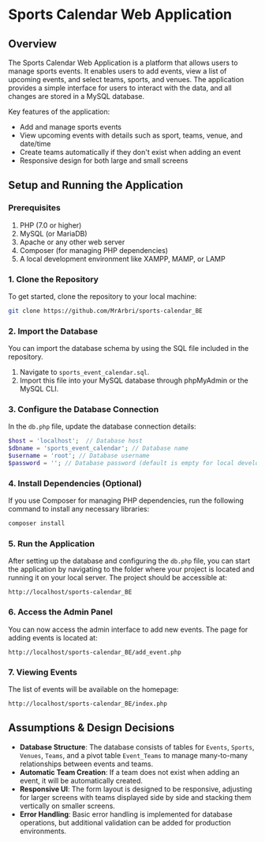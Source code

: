 # Sports Calendar Web Application

## Overview

The Sports Calendar Web Application is a platform that allows users to manage sports events. It enables users to add events, view a list of upcoming events, and select teams, sports, and venues. The application provides a simple interface for users to interact with the data, and all changes are stored in a MySQL database.

Key features of the application:

- Add and manage sports events
- View upcoming events with details such as sport, teams, venue, and date/time
- Create teams automatically if they don't exist when adding an event
- Responsive design for both large and small screens

## Setup and Running the Application

### Prerequisites

1. PHP (7.0 or higher)
2. MySQL (or MariaDB)
3. Apache or any other web server
4. Composer (for managing PHP dependencies)
5. A local development environment like XAMPP, MAMP, or LAMP

### 1. Clone the Repository

To get started, clone the repository to your local machine:

```bash
git clone https://github.com/MrArbri/sports-calendar_BE
```

### 2. Import the Database

You can import the database schema by using the SQL file included in the repository.

1. Navigate to `sports_event_calendar.sql`.
2. Import this file into your MySQL database through phpMyAdmin or the MySQL CLI.

### 3. Configure the Database Connection

In the `db.php` file, update the database connection details:

```php
$host = 'localhost';  // Database host
$dbname = 'sports_event_calendar'; // Database name
$username = 'root'; // Database username
$password = ''; // Database password (default is empty for local development)
```

### 4. Install Dependencies (Optional)

If you use Composer for managing PHP dependencies, run the following command to install any necessary libraries:

```bash
composer install
```

### 5. Run the Application

After setting up the database and configuring the `db.php` file, you can start the application by navigating to the folder where your project is located and running it on your local server. The project should be accessible at:

```
http://localhost/sports-calendar_BE
```

### 6. Access the Admin Panel

You can now access the admin interface to add new events. The page for adding events is located at:

```
http://localhost/sports-calendar_BE/add_event.php
```

### 7. Viewing Events

The list of events will be available on the homepage:

```
http://localhost/sports-calendar_BE/index.php
```

## Assumptions & Design Decisions

- **Database Structure**: The database consists of tables for `Events`, `Sports`, `Venues`, `Teams`, and a pivot table `Event_Teams` to manage many-to-many relationships between events and teams.
- **Automatic Team Creation**: If a team does not exist when adding an event, it will be automatically created.
- **Responsive UI**: The form layout is designed to be responsive, adjusting for larger screens with teams displayed side by side and stacking them vertically on smaller screens.
- **Error Handling**: Basic error handling is implemented for database operations, but additional validation can be added for production environments.
